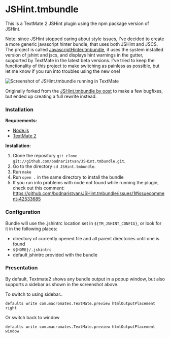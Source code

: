 JSHint.tmbundle
===============

This is a TextMate 2 JSHint plugin using the npm package version of JSHint.

Note: since JSHint stopped caring about style issues, I've decided to create a more generic javascript hinter bundle, that uses both JSHint and JSCS. The project is called [JavascriptHinter.tmbundle](https://github.com/bodnaristvan/JavascriptHinter.tmbundle), it uses the system installed version of jshint and jscs, and displays hint warnings in the gutter, supported by TextMate in the latest beta versions. I've tried to keep the functionality of this project to make switching as painless as possible, but let me know if you run into troubles using the new one!

![Screenshot of JSHint.tmbundle running in TextMate](http://f.cl.ly/items/1G3X0o3x0z0D2d323T3x/Screen%20Shot%202013-11-14%20at%201.27.33%20AM.png)

Originally forked from the [JSHint.tmbundle by oost](https://github.com/oost/JSHint.tmbundle) to make a few bugfixes, but ended up creating a full rewrite instead.

[jslintmate]: https://github.com/rondevera/jslintmate
[jshint.tmbundle]: https://github.com/oost/JSHint.tmbundle
[jshint]: http://www.jshint.com

### Installation ###

**Requirements:** 

- [Node.js][nodejs]
- [TextMate 2][textmate] 

[nodejs]: http://www.nodejs.org
[textmate]: https://github.com/textmate/textmate

**Installation:**

1.  Clone the repository `git clone git://github.com/bodnaristvan/JSHint.tmbundle.git`.
2.  Go to the directory `cd JSHint.tmbundle`.
3.  Run `make`
4.  Run `open .` in the same directory to install the bundle
5.  If you run into problems with node not found while running the plugin, check out this comment: https://github.com/bodnaristvan/JSHint.tmbundle/issues/1#issuecomment-42533685

### Configuration ###

Bundle will use the .jshintrc location set in `${TM_JSHINT_CONFIG}`, or look for it in the following places:

 - directory of currently opened file and all parent directories until one is found
 - `${HOME}/.jshintrc`
 - default jshintrc provided with the bundle
 
### Presentation ###

By default, Textmate2 shows any bundle output in a popup window, but also supports a sidebar as shown in the screenshot above.

To switch to using sidebar..

`defaults write com.macromates.TextMate.preview htmlOutputPlacement right`

Or switch back to window

`defaults write com.macromates.TextMate.preview htmlOutputPlacement window`

